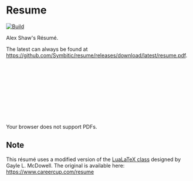 # Resume

[![Build](https://github.com/Symbitic/resume/actions/workflows/build.yml/badge.svg)](https://github.com/Symbitic/resume/actions)

Alex Shaw's Résumé.

The latest can always be found at <https://github.com/Symbitic/resume/releases/download/latest/resume.pdf>.

<object data="https://github.com/Symbitic/resume/releases/download/latest/resume.pdf" type="application/pdf" width="700px" height="700px">
  <embed src="https://github.com/Symbitic/resume/releases/download/latest/resume.pdf">
    <p>Your browser does not support PDFs.</p>
  </embed>
</object>

## Note

This résumé uses a modified version of the [LuaLaTeX class](https://github.com/dnl-blkv/mcdowell-cv) designed by Gayle L. McDowell. 
The original is available here: https://www.careercup.com/resume
